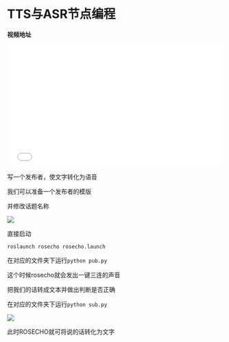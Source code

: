 # TTS与ASR节点编程

**视频地址**

<div style="position: relative; padding-bottom: 56.25%; height: 0;">
  <iframe src="//player.bilibili.com/player.html?aid=891575222&bvid=BV1dP4y1V7tL&cid=438619305&p=1&autoplay=0" frameborder="no" scrolling="no" 
    style="position: absolute; top: 0; left: 0; width: 100%; height: 100%;"></iframe>
</div>

写一个发布者，使文字转化为语音

我们可以准备一个发布者的模版

并修改话题名称

![](https://img.kancloud.cn/d4/4b/d44b2d4e62587cd6063b5c856c1264ce_880x442.png)

直接启动

```shell
roslaunch rosecho rosecho.launch
```

在对应的文件夹下运行`python pub.py`

这个时候rosecho就会发出一键三连的声音

把我们的话转成文本并做出判断是否正确

在对应的文件夹下运行`python sub.py`

![](https://img.kancloud.cn/47/50/47507c42fe00979c83c588bc51b27418_786x464.png)

此时ROSECHO就可将说的话转化为文字